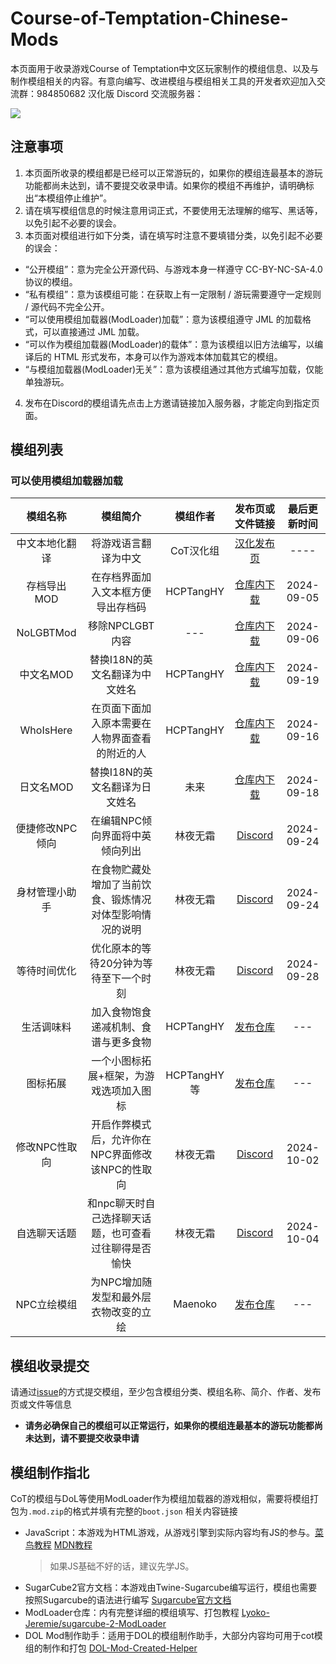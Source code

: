 # Course-of-Temptation-Chinese-Mods

本页面用于收录游戏Course of Temptation中文区玩家制作的模组信息、以及与制作模组相关的内容。有意向编写、改进模组与模组相关工具的开发者欢迎加入交流群：984850682
汉化版 Discord 交流服务器：

[![](https://dcbadge.vercel.app/api/server/PfFKvBxH68)](https://discord.gg/PfFKvBxH68)

## 注意事项

1. 本页面所收录的模组都是已经可以正常游玩的，如果你的模组连最基本的游玩功能都尚未达到，请不要提交收录申请。如果你的模组不再维护，请明确标出“本模组停止维护”。
2. 请在填写模组信息的时候注意用词正式，不要使用无法理解的缩写、黑话等，以免引起不必要的误会。
3. 本页面对模组进行如下分类，请在填写时注意不要填错分类，以免引起不必要的误会：
- “公开模组”：意为完全公开源代码、与游戏本身一样遵守 CC-BY-NC-SA-4.0 协议的模组。
- “私有模组”：意为该模组可能：在获取上有一定限制 / 游玩需要遵守一定规则 / 源代码不完全公开。
- “可以使用模组加载器(ModLoader)加载”：意为该模组遵守 JML 的加载格式，可以直接通过 JML 加载。
- “可以作为模组加载器(ModLoader)的载体”：意为该模组以旧方法编写，以编译后的 HTML 形式发布，本身可以作为游戏本体加载其它的模组。
- “与模组加载器(ModLoader)无关”：意为该模组通过其他方式编写加载，仅能单独游玩。
4. 发布在Discord的模组请先点击上方邀请链接加入服务器，才能定向到指定页面。

## 模组列表
### 可以使用模组加载器加载
| 模组名称 | 模组简介 | 模组作者 | 发布页或文件链接 | 最后更新时间 |
|:----:|:----:|:----:|:----:|:----:|
| 中文本地化翻译 | 将游戏语言翻译为中文 | CoT汉化组 | [汉化发布页](https://github.com/BlackTeaPie/Course-of-Temptation-Chinese-Localization) | ---- |
| 存档导出MOD | 在存档界面加入文本框方便导出存档码 | HCPTangHY | [仓库内下载](https://github.com/BlackTeaPie/CoT-Chinese-Mods/raw/main/mods/CoTSaveExportMod-0.0.1.mod.zip) | 2024-09-05 |
| NoLGBTMod | 移除NPCLGBT内容 | --- | [仓库内下载](https://github.com/BlackTeaPie/CoT-Chinese-Mods/raw/main/mods/NoLGBTMod-0.0.1.mod.zip) | 2024-09-06 |
| 中文名MOD | 替换I18N的英文名翻译为中文姓名 | HCPTangHY | [仓库内下载](https://github.com/BlackTeaPie/CoT-Chinese-Mods/raw/main/mods/ChineseNameMod-0.1.0(%E5%85%A8%E6%96%B0%E4%BA%BA%E5%90%8D%E8%B0%A8%E6%85%8E%E6%9B%B4%E6%96%B0).mod.zip) | 2024-09-19 |
| WhoIsHere | 在页面下面加入原本需要在人物界面查看的附近的人 | HCPTangHY | [仓库内下载](https://github.com/BlackTeaPie/CoT-Chinese-Mods/raw/main/mods/WhoIsHere0.0.2.mod.zip) | 2024-09-16 |
| 日文名MOD | 替换I18N的英文名翻译为日文姓名 | 未来 | [仓库内下载](https://github.com/BlackTeaPie/CoT-Chinese-Mods/raw/main/mods/JPNameMod-0.1.0.mod.zip) | 2024-09-18 |
| 便捷修改NPC倾向 | 在编辑NPC倾向界面将中英倾向列出 | 林夜无霜 | [Discord](https://discord.com/channels/1276544544749391902/1286609803291922443) | 2024-09-24 | 
| 身材管理小助手 | 在食物贮藏处增加了当前饮食、锻炼情况对体型影响情况的说明 | 林夜无霜 | [Discord](https://discord.com/channels/1276544544749391902/1288088552961478740) | 2024-09-24 |
| 等待时间优化 | 优化原本的等待20分钟为等待至下一个时刻 | 林夜无霜 | [Discord](https://discord.com/channels/1276544544749391902/1289482347267493888) | 2024-09-28 |
| 生活调味料 | 加入食物饱食递减机制、食谱与更多食物 | HCPTangHY | [发布仓库](https://github.com/HCPTangHY/CoT-Spice-of-Life-Mod) | --- |
| 图标拓展 | 一个小图标拓展+框架，为游戏选项加入图标 | HCPTangHY等 | [发布仓库](https://github.com/HCPTangHY/CoT-IconMod) | --- |
| 修改NPC性取向 | 开启作弊模式后，允许你在NPC界面修改该NPC的性取向 | 林夜无霜 | [Discord](https://discord.com/channels/1276544544749391902/1290578319250817044) | 2024-10-02 |
| 自选聊天话题 | 和npc聊天时自己选择聊天话题，也可查看过往聊得是否愉快 | 林夜无霜 | [Discord](https://discord.com/channels/1276544544749391902/1291534358498381854) | 2024-10-04 |
| NPC立绘模组 | 为NPC增加随发型和最外层衣物改变的立绘 | Maenoko | [发布仓库](https://github.com/Maenoko/NPC-Visualization-Mod) | --- |

## 模组收录提交
请通过[issue](https://github.com/BlackTeaPie/CoT-Chinese-Mods/issues)的方式提交模组，至少包含模组分类、模组名称、简介、作者、发布页或文件等信息
- **请务必确保自己的模组可以正常运行，如果你的模组连最基本的游玩功能都尚未达到，请不要提交收录申请**


## 模组制作指北

CoT的模组与DoL等使用ModLoader作为模组加载器的游戏相似，需要将模组打包为`.mod.zip`的格式并填有完整的`boot.json`
相关内容链接
- JavaScript：本游戏为HTML游戏，从游戏引擎到实际内容均有JS的参与。[菜鸟教程](https://www.runoob.com/js/js-tutorial.html) [MDN教程](https://developer.mozilla.org/zh-CN/docs/Learn/JavaScript/First_steps/What_is_JavaScript)
  > 如果JS基础不好的话，建议先学JS。
- SugarCube2官方文档：本游戏由Twine-Sugarcube编写运行，模组也需要按照Sugarcube的语法进行编写 [Sugarcube官方文档](https://www.motoslave.net/sugarcube/2/docs/)
- ModLoader仓库：内有完整详细的模组填写、打包教程 [Lyoko-Jeremie/sugarcube-2-ModLoader](https://github.com/Lyoko-Jeremie/sugarcube-2-ModLoader)
- DOL Mod制作助手：适用于DOL的模组制作助手，大部分内容均可用于cot模组的制作和打包 [DOL-Mod-Created-Helper](https://github.com/NumberSir/DOL-Mod-Created-Helper)
